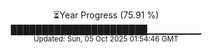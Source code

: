 <p align="center">
⏳Year Progress (75.91 %) <br>
██████████████████████▁▁▁▁▁▁▁▁ <br>
<sub>Updated: Sun, 05 Oct 2025 01:54:46 GMT</sub>
</p>

